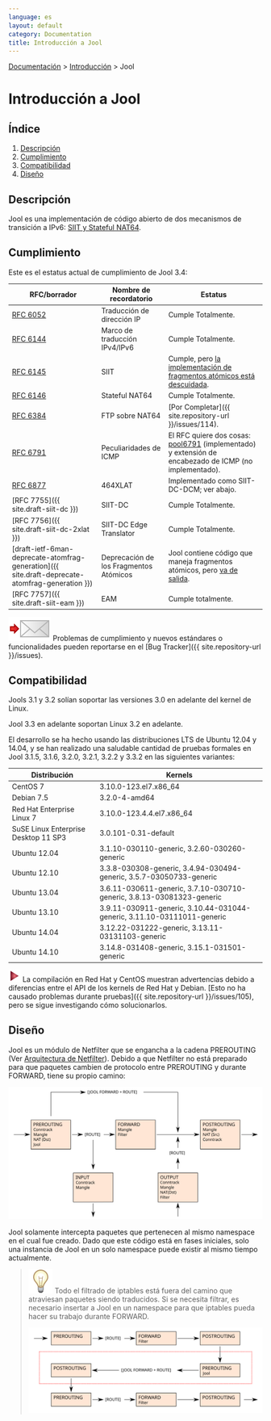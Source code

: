 ```yaml
---
language: es
layout: default
category: Documentation
title: Introducción a Jool
---
```


[Documentación](documentation.html) > [Introducción](documentation.html#introduccin) > Jool

# Introducción a Jool

## Índice

1. [Descripción](#descripcin)
2. [Cumplimiento](#cumplimiento)
3. [Compatibilidad](#compatibilidad)
4. [Diseño](#diseo)

## Descripción

Jool es una implementación de código abierto de dos mecanismos de transición a IPv6: [SIIT y Stateful NAT64](intro-xlat.html).

## Cumplimiento

Este es el estatus actual de cumplimiento de Jool 3.4:

| RFC/borrador | Nombre de recordatorio  | Estatus |
|-----------|---------|--------|
| [RFC 6052](https://tools.ietf.org/html/rfc6052) | Traducción de dirección IP | Cumple Totalmente. |
| [RFC 6144](https://tools.ietf.org/html/rfc6144) | Marco de traducción IPv4/IPv6 | Cumple Totalmente. |
| [RFC 6145](https://tools.ietf.org/html/rfc6145) | SIIT | Cumple, pero [la implementación de fragmentos atómicos está descuidada](usr-flags-atomic.html#overview). |
| [RFC 6146](https://tools.ietf.org/html/rfc6146) | Stateful NAT64 | Cumple Totalmente. |
| [RFC 6384](http://tools.ietf.org/html/rfc6384) | FTP sobre NAT64 | [Por Completar]({{ site.repository-url }}/issues/114). |
| [RFC 6791](https://tools.ietf.org/html/rfc6791) | Peculiaridades de ICMP | El RFC quiere dos cosas: [pool6791](pool6791.html) (implementado) y extensión de encabezado de ICMP (no implementado). |
| [RFC 6877](http://tools.ietf.org/html/rfc6877) | 464XLAT | Implementado como SIIT-DC-DCM; ver abajo. |
| [RFC 7755]({{ site.draft-siit-dc }}) | SIIT-DC | Cumple Totalmente. |
| [RFC 7756]({{ site.draft-siit-dc-2xlat }}) | SIIT-DC Edge Translator | Cumple Totalmente. |
| [draft-ietf-6man-deprecate-atomfrag-generation]({{ site.draft-deprecate-atomfrag-generation }}) | Deprecación de los Fragmentos Atómicos | Jool contiene código que maneja fragmentos atómicos, pero [va de salida](usr-flags-atomic.html#overview). |
| [RFC 7757]({{ site.draft-siit-eam }}) | EAM | Cumple totalmente. |

![E-mail](../images/email.svg) Problemas de cumplimiento y nuevos estándares o funcionalidades pueden reportarse en el [Bug Tracker]({{ site.repository-url }}/issues).

## Compatibilidad

Jools 3.1 y 3.2 solían soportar las versiones 3.0 en adelante del kernel de Linux.

Jool 3.3 en adelante soportan Linux 3.2 en adelante.
 
El desarrollo se ha hecho usando las distribuciones LTS de Ubuntu 12.04 y 14.04, y se han realizado una saludable cantidad de pruebas formales en Jool 3.1.5, 3.1.6, 3.2.0, 3.2.1, 3.2.2 y 3.3.2 en las siguientes variantes:

| Distribución | Kernels |
| -------------|---------|
| CentOS 7 | 3.10.0-123.el7.x86_64 |
| Debian 7.5 | 3.2.0-4-amd64 |
| Red Hat Enterprise Linux 7 | 3.10.0-123.4.4.el7.x86_64 |
| SuSE Linux Enterprise Desktop 11 SP3 | 3.0.101-0.31-default |
| Ubuntu 12.04 | 3.1.10-030110-generic, 3.2.60-030260-generic |
| Ubuntu 12.10 | 3.3.8-030308-generic, 3.4.94-030494-generic, 3.5.7-03050733-generic |
| Ubuntu 13.04 | 3.6.11-030611-generic, 3.7.10-030710-generic, 3.8.13-03081323-generic |
| Ubuntu 13.10 | 3.9.11-030911-generic, 3.10.44-031044-generic, 3.11.10-03111011-generic |
| Ubuntu 14.04 | 3.12.22-031222-generic, 3.13.11-03131103-generic |
| Ubuntu 14.10 | 3.14.8-031408-generic, 3.15.1-031501-generic |

![triangle](../images/triangle.svg) La compilación en Red Hat y CentOS muestran advertencias debido a diferencias entre el API de los kernels de Red Hat y Debian. [Esto no ha causado problemas durante pruebas]({{ site.repository-url }}/issues/105), pero se sigue investigando cómo solucionarlos.

## Diseño

Jool es un módulo de Netfilter que se engancha a la cadena PREROUTING (Ver [Arquitectura de Netfilter](http://www.netfilter.org/documentation/HOWTO//netfilter-hacking-HOWTO-3.html)). Debido a que Netfilter no está preparado para que paquetes cambien de protocolo entre PREROUTING y durante FORWARD, tiene su propio camino:

![Figura 1 - Jool dentro de Netfilter](../images/netfilter.svg)

Jool solamente intercepta paquetes que pertenecen al mismo namespace en el cual fue creado. Dado que este código está en fases iniciales, solo una instancia de Jool en un solo namespace puede existir al mismo tiempo actualmente.

> ![Nota](../images/bulb.svg) Todo el filtrado de iptables está fuera del camino que atraviesan paquetes siendo traducidos. Si se necesita filtrar, es necesario insertar a Jool en un namespace para que iptables pueda hacer su trabajo durante FORWARD.
> 
> ![Figura 2 - Jool y filtrado](../images/netfilter-filter.svg)

